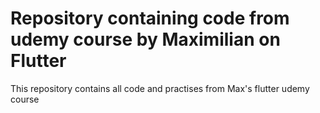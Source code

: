 # Repository containing code from udemy course by Maximilian on Flutter

This repository contains all code and practises from Max's flutter udemy course
